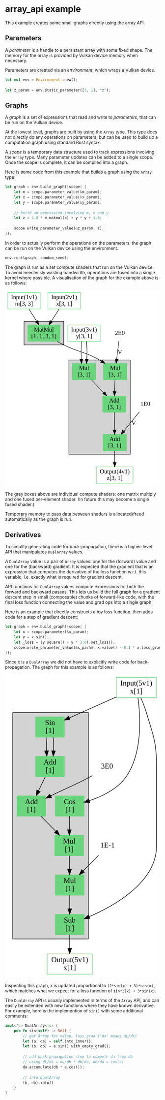 # array_api example

This example creates some small graphs directly using the array API.

## Parameters

A _parameter_ is a handle to a persistant array with some fixed shape.  The memory for the array is provided by Vulkan device memory when necessary.

Parameters are created via an _environment_, which wraps a Vulkan device.

```rust
let mut env = Environment::new();

let z_param = env.static_parameter([3, 1], "z");
```

## Graphs

A _graph_ is a set of expressions that read and write to _parameters_, that can be run on the Vulkan device.

At the lowest level, graphs are built by using the `Array` type.  This type does not directly do any operations on parameters, but can be used to build up a computation graph using standard Rust syntax.

A _scope_ is a temporary data structure used to track expressions involving the `Array` type.  Many parameter updates can be added to a single scope.  Once the scope is complete, it can be compiled into a graph.

Here is some code from this example that builds a graph using the `Array` type:

```rust
let graph = env.build_graph(|scope| {
    let m = scope.parameter_value(&m_param);
    let x = scope.parameter_value(&x_param);
    let y = scope.parameter_value(&y_param);

    // build an expression involving m, x and y
    let z = 2.0 * m.matmul(x) + y * y + 1.0;

    scope.write_parameter_value(&z_param, z);
});
```

In order to actually perform the operations on the parameters, the graph can be run on the Vulkan device using the environment.

```rust
env.run(&graph, random_seed);
```

The graph is run as a set compute shaders that run on the Vulkan device.  To avoid needlessly wasting bandwidth, operations are fused into a single kernel where possible.  A visualisation of the graph for the example above is as follows:

![array graph](../../docs/array_api_values.svg)

The grey boxes above are individual compute shaders: one matrix multiply and one fused per-element shader.  (In future this may become a single fused shader.)

Temporary memory to pass data between shaders is allocated/freed automatically as the graph is run.

## Derivatives

To simplify generating code for back-propagation, there is a higher-level API that manipulates `DualArray` values.

A `DualArray` value is a pair of `Array` values: one for the (forward) value and one for the (backward) gradient.
It is expected that the gradient that is an expression that computes the derivative of the loss function w.r.t. this variable, i.e. exactly what is required for gradient descent.

API functions for `DualArray` values compute expressions for both the forward and backward passes.  This lets us build the full graph for a gradient descent step in small (composable) chunks of forward-like code, with the final loss function connecting the value and grad ops into a single graph.

Here is an example that directly constructs a toy loss function, then adds code for a step of gradient descent:

```rust
let graph = env.build_graph(|scope| {
    let x = scope.parameter(&x_param);
    let y = x.sin();
    let _loss = (y.square() + y * 3.0).set_loss();
    scope.write_parameter_value(&x_param, x.value() - 0.1 * x.loss_grad());
});
```

Since x is a `DualArray` we did not have to explicitly write code for back-propagation.  The graph for this example is as follows:

![](../../docs/array_api_grad.svg)

Inspecting this graph, x is updated proportional to `(2*sin(x) + 3)*cos(x)`, which matches what we expect for a loss function of `sin^2(x) + 3*sin(x)`.

The `DualArray` API is usually implemented in terms of the `Array` API, and can easily be extended with new functions where they have known derivative.
For example, here is the implemention of `sin()` with some additional comments:

```rust
impl<'s> DualArray<'s> {
    pub fn sin(self) -> Self {
        // get Array for value, loss_grad ("dx" means dL/dx)
        let (a, da) = self.into_inner();
        let (b, db) = a.sin().with_empty_grad();

        // add back-propagation step to compute da from db
        // using dL/da = dL/db * db/da, db/da = cos(a)
        da.accumulate(db * a.cos());

        // into DualArray
        (b, db).into()
    }
}
```
